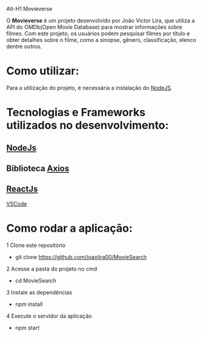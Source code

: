 Alt-H1 Movieverse

O **Movieverse** é um projeto desenvolvido por João Victor Lira, que utiliza a API do OMDb(Open Movie Database) para mostrar informações sobre filmes. Com este projeto, os usuários podem pesquisar filmes por título e obter detalhes sobre o filme, como a sinopse, gênero, classificação, elenco dentre outros.

# Como utilizar:

Para a utilização do projeto, é necessária a instalação do [NodeJS](https://nodejs.org/en/).

# Tecnologias e Frameworks utilizados no desenvolvimento:

[NodeJs](https://nodejs.org/en/)
--
Biblioteca [Axios](https://axios-http.com/ptbr/docs/intro)
--
[ReactJs](https://pt-br.reactjs.org/)
--
[VSCode](https://code.visualstudio.com/)

# Como rodar a aplicação:


1  Clone este repositório
 * git clone https://github.com/joaolira00/MovieSearch

2 Acesse a pasta do projeto no cmd
 * cd MovieSearch

3 Instale as dependências
 * npm install

4 Execute o servidor da aplicação
 * npm start
